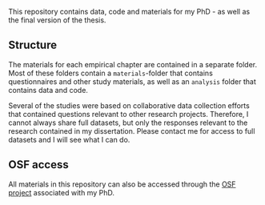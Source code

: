 This repository contains data, code and materials for my PhD - as well as the final version of the thesis.

## Structure

The materials for each empirical chapter are contained in a separate folder. Most of these folders contain a `materials`-folder that contains questionnaires and other study materials, as well as an `analysis` folder that contains data and code.

Several of the studies were based on collaborative data collection efforts that contained questions relevant to other research projects. Therefore, I cannot always share full datasets, but only the responses relevant to the research contained in my dissertation. Please contact me for access to full datasets and I will see what I can do.

## OSF access

All materials in this repository can also be accessed through the [OSF project](https://osf.io/f47cb/?view_only=9576eb56688d4c0198de1022f81e8b82) associated with my PhD.
